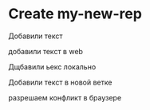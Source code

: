 ﻿#  Create my-new-rep

Добавили текст

добавили текст в web

Дщбавили ьекс локально

Добавили текст в новой ветке

разрешаем конфликт  в браузере
